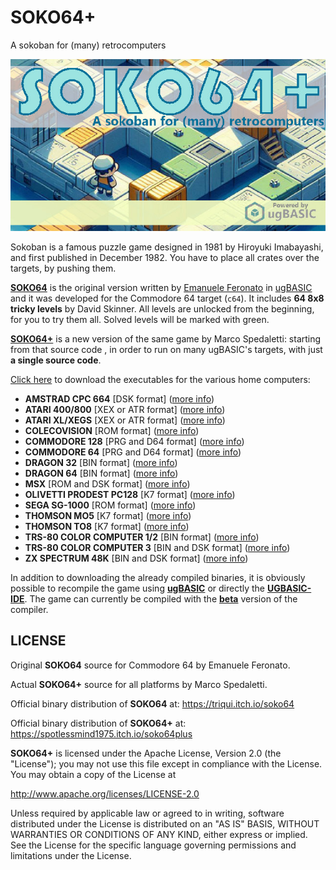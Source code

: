 # SOKO64+
A sokoban for (many) retrocomputers

![copertina](pictures/copertina.jpg)

Sokoban is a famous puzzle game designed in 1981 by Hiroyuki Imabayashi, and first published in December 1982. You have to place all crates over the targets, by pushing them. 

**[SOKO64](https://triqui.itch.io/soko64)** is the original version written by [Emanuele Feronato](https://www.emanueleferonato.com/) in [ugBASIC](https://ugbasic.iwashere.eu) and it was developed for the Commodore 64 target (`c64`). It includes **64 8x8 tricky levels** by David Skinner. All levels are unlocked from the beginning, for you to try them all. Solved levels will be marked with green.

**[SOKO64+](https://spotlessmind1975.itch.io/soko64plus)** is a new version of the same game by Marco Spedaletti: starting from that source code , in order to run on many ugBASIC's targets, with just **a single source code**.

[Click here](https://spotlessmind1975.itch.io/soko64plus) to download the executables for the various home computers:
  * **AMSTRAD CPC 664** [DSK format] ([more info](docs/instructions-cpc.md))
  * **ATARI 400/800** [XEX or ATR format] ([more info](docs/instructions-atari.md))
  * **ATARI XL/XEGS** [XEX or ATR format] ([more info](docs/instructions-atarixl.md))
  * **COLECOVISION** [ROM format] ([more info](docs/instructions-coleco.md))
  * **COMMODORE 128** [PRG and D64 format] ([more info](docs/instructions-c128.md))
  * **COMMODORE 64** [PRG and D64 format] ([more info](docs/instructions-c64.md))
  * **DRAGON 32** [BIN format] ([more info](docs/instructions-d32.md))
  * **DRAGON 64** [BIN format] ([more info](docs/instructions-d64.md))
  * **MSX** [ROM and DSK format] ([more info](docs/instructions-msx1.md))
  * **OLIVETTI PRODEST PC128** [K7 format] ([more info](docs/instructions-pc128op.md))
  * **SEGA SG-1000** [ROM format] ([more info](docs/instructions-sg1000.md))
  * **THOMSON MO5** [K7 format] ([more info](docs/instructions-mo5.md))
  * **THOMSON TO8** [K7 format] ([more info](docs/instructions-to8.md))
  * **TRS-80 COLOR COMPUTER 1/2** [BIN format] ([more info](docs/instructions-coco.md))
  * **TRS-80 COLOR COMPUTER 3** [BIN and DSK format] ([more info](docs/instructions-coco3.md))
  * **ZX SPECTRUM 48K** [BIN and DSK format] ([more info](docs/instructions-zx.md))

In addition to downloading the already compiled binaries, it is obviously possible to recompile the game using **[ugBASIC](https://ugbasic.iwashere.eu)** or directly the **[UGBASIC-IDE](https://spotlessmind1975.itch.io/soko64plus)**. The game can currently be compiled with the **[beta](https://ugbasic.iwashere.eu/changelog/beta)** version of the compiler.

## LICENSE

Original **SOKO64** source for Commodore 64 by Emanuele Feronato.

Actual **SOKO64+** source for all platforms by Marco Spedaletti.

Official binary distribution of **SOKO64** at:
https://triqui.itch.io/soko64

Official binary distribution of **SOKO64+** at:
https://spotlessmind1975.itch.io/soko64plus

**SOKO64+** is licensed under the Apache License, Version 2.0 (the "License");
you may not use this file except in compliance with the License.
You may obtain a copy of the License at

http://www.apache.org/licenses/LICENSE-2.0

Unless required by applicable law or agreed to in writing, software distributed under the License is distributed on an "AS IS" BASIS, WITHOUT WARRANTIES OR CONDITIONS OF ANY KIND, either express or implied. See the License for the specific language governing permissions and limitations under the License.


